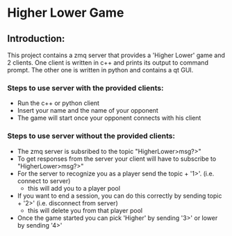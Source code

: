# Higher Lower Game
## Introduction:
This project contains a zmq server that provides a 'Higher Lower' game and 2 clients.
One client is written in c++ and prints its output to command prompt. The other one is written in python and contains a qt GUI.
### Steps to use server with the provided clients:
- Run the c++ or python client
- Insert your name and the name of your opponent
- The game will start once your opponent connects with his client
### Steps to use server without the provided clients:
- The zmq server is subsribed to the topic "HigherLower>msg?>"
- To get responses from the server your client will have to subscribe to  "HigherLower>msg?>"
- For the server to recognize you as a player send the topic + '1>'. (i.e. connect to server)
  + this will add you to a player pool
- If you want to end a session, you can do this correctly by sending topic + '2>' (i.e. disconnect from server)
  + this will delete you from that player pool
- Once the game started you can pick 'Higher' by sending '3>' or lower by sending '4>' 
